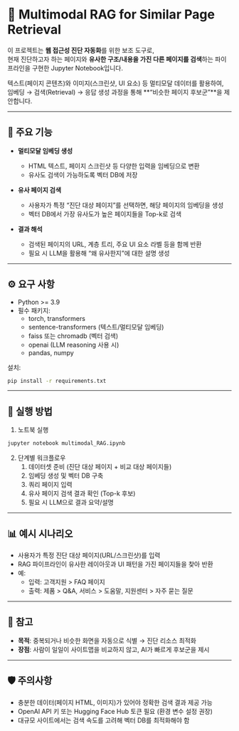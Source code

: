 # 🔎 Multimodal RAG for Similar Page Retrieval

이 프로젝트는 **웹 접근성 진단 자동화**를 위한 보조 도구로,  
현재 진단하고자 하는 페이지와 **유사한 구조/내용을 가진 다른 페이지를 검색**하는 파이프라인을 구현한 Jupyter Notebook입니다.  

텍스트(페이지 콘텐츠)와 이미지(스크린샷, UI 요소) 등 멀티모달 데이터를 활용하여,  
임베딩 → 검색(Retrieval) → 응답 생성 과정을 통해 **“비슷한 페이지 후보군”**을 제안합니다.  

---

## 📌 주요 기능
- **멀티모달 임베딩 생성**
  - HTML 텍스트, 페이지 스크린샷 등 다양한 입력을 임베딩으로 변환
  - 유사도 검색이 가능하도록 벡터 DB에 저장  

- **유사 페이지 검색**
  - 사용자가 특정 “진단 대상 페이지”를 선택하면, 해당 페이지의 임베딩을 생성
  - 벡터 DB에서 가장 유사도가 높은 페이지들을 Top-k로 검색  

- **결과 해석**
  - 검색된 페이지의 URL, 계층 트리, 주요 UI 요소 라벨 등을 함께 반환
  - 필요 시 LLM을 활용해 “왜 유사한지”에 대한 설명 생성  

---

## ⚙️ 요구 사항
- Python >= 3.9
- 필수 패키지:
  - torch, transformers
  - sentence-transformers (텍스트/멀티모달 임베딩)
  - faiss 또는 chromadb (벡터 검색)
  - openai (LLM reasoning 사용 시)
  - pandas, numpy

설치:
```bash
pip install -r requirements.txt
```

---

## 🚀 실행 방법
1. 노트북 실행
```bash
jupyter notebook multimodal_RAG.ipynb
```

2. 단계별 워크플로우
   1. 데이터셋 준비 (진단 대상 페이지 + 비교 대상 페이지들)
   2. 임베딩 생성 및 벡터 DB 구축
   3. 쿼리 페이지 입력
   4. 유사 페이지 검색 결과 확인 (Top-k 후보)
   5. 필요 시 LLM으로 결과 요약/설명  

---

## 📊 예시 시나리오
- 사용자가 특정 진단 대상 페이지(URL/스크린샷)를 입력  
- RAG 파이프라인이 유사한 레이아웃과 UI 패턴을 가진 페이지들을 찾아 반환  
- 예:  
  - 입력: 고객지원 > FAQ 페이지  
  - 출력: 제품 > Q&A, 서비스 > 도움말, 지원센터 > 자주 묻는 질문  

---

## 📎 참고
- **목적**: 중복되거나 비슷한 화면을 자동으로 식별 → 진단 리소스 최적화  
- **장점**: 사람이 일일이 사이트맵을 비교하지 않고, AI가 빠르게 후보군을 제시  

---

## 🛡️ 주의사항
- 충분한 데이터(페이지 HTML, 이미지)가 있어야 정확한 검색 결과 제공 가능  
- OpenAI API 키 또는 Hugging Face Hub 토큰 필요 (환경 변수 설정 권장)  
- 대규모 사이트에서는 검색 속도를 고려해 벡터 DB를 최적화해야 함  
